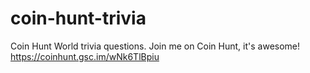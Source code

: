 # coin-hunt-trivia
Coin Hunt World trivia questions. Join me on Coin Hunt, it's awesome! https://coinhunt.gsc.im/wNk6TlBpiu
